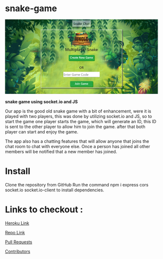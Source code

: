 # snake-game

![SnakeGame](images/snakeGame.png)

**snake game using socket.io and JS**

Our app is the good old snake game with a bit of enhancement, were it is played with two players, this was done by utilizing socket.io and JS, so to start the game one player starts the game, which will generate an ID, this ID is sent to the other player to allow him to join the game. after that both player can start and enjoy the game. 

The app also has a chatting features that will allow anyone that joins the chat room to chat with everyone else. Once a person has joined all other members will be notified that a new member has joined.


# Install
Clone the repository from GitHub Run the command npm i express cors socket.io socket.io-client to install dependencies. 

# Links to checkout : 

[Heroku Link](https://snake-oebitw.herokuapp.com/)

[Repo Link](https://github.com/oebitw/snake-game)

[Pull Requests](https://github.com/oebitw/snake-game/pulls)

[Contributors](https://github.com/oebitw/snake-game/pulse)
